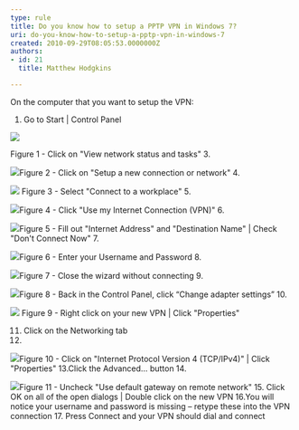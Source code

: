 ```yaml
---
type: rule
title: Do you know how to setup a PPTP VPN in Windows 7?
uri: do-you-know-how-to-setup-a-pptp-vpn-in-windows-7
created: 2010-09-29T08:05:53.0000000Z
authors:
- id: 21
  title: Matthew Hodgkins

---
```


​On the computer that you want to setup the VPN:<br>
 
1. Go to Start | Control Panel 

![](SetupStep2.jpg)

Figure 1 - Click on "View network status and tasks"  3.

![](SetupStep3.jpg)Figure 2 - Click on "Setup a new connection or network" 4.

![](SetupStep4.jpg) Figure 3 - Select "Connect to a workplace" 5.

![](SetupStep5.jpg)Figure 4 - Click "Use my Internet Connection (VPN)"   6.

![](SetupStep6.jpg)Figure 5 - Fill out "Internet Address" and "Destination Name" | Check "Don't Connect Now"  7. 

![](SetupStep7.jpg)Figure 6 - Enter your Username and Password 8.

![](SetupStep8.jpg)Figure 7 - Close the wizard without connecting   9.

![](SetupStep9.jpg)Figure 8 - Back in the Control Panel, click “Change adapter settings”   10.

![](SetupStep10.jpg) Figure 9 - Right click on your new VPN | Click "Properties"  

 11. Click on the Networking tab 
 12.

![](SetupStep12.jpg)Figure 10 - Click on "Internet Protocol Version 4 (TCP/IPv4)" | Click "Properties" 13.Click the Advanced… button
 14. 

![](SetupStep14.jpg)Figure 11 - Uncheck "Use default gateway on remote network" 
15. Click OK on all of the open dialogs | Double click on the new VPN 
 16.You will notice your username and password is missing – retype these into the VPN connection 
 17. Press Connect and your VPN should dial and connect
